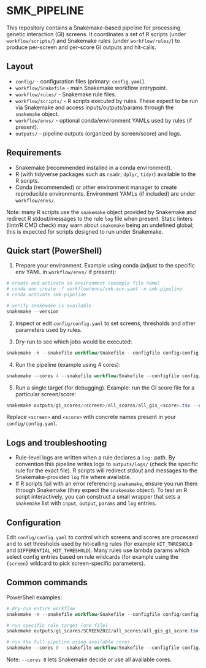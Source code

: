 # SMK_PIPELINE

This repository contains a Snakemake-based pipeline for processing genetic interaction (GI) screens. It coordinates a set of R scripts (under `workflow/scripts/`) and Snakemake rules (under `workflow/rules/`) to produce per-screen and per-score GI outputs and hit-calls.

## Layout

- `config/` - configuration files (primary: `config.yaml`).
- `workflow/Snakefile` - main Snakemake workflow entrypoint.
- `workflow/rules/` - Snakemake rule files.
- `workflow/scripts/` - R scripts executed by rules. These expect to be run via Snakemake and access inputs/outputs/params through the `snakemake` object.
- `workflow/envs/` - optional conda/environment YAMLs used by rules (if present).
- `outputs/` - pipeline outputs (organized by screen/score) and logs.

## Requirements

- Snakemake (recommended installed in a conda environment).
- R (with tidyverse packages such as `readr`, `dplyr`, `tidyr`) available to the R scripts.
- Conda (recommended) or other environment manager to create reproducible environments. Environment YAMLs (if included) are under `workflow/envs/`.

Note: many R scripts use the `snakemake` object provided by Snakemake and redirect R stdout/messages to the rule `log` file when present. Static linters (lintr/R CMD check) may warn about `snakemake` being an undefined global; this is expected for scripts designed to run under Snakemake.

## Quick start (PowerShell)

1. Prepare your environment. Example using conda (adjust to the specific env YAML in `workflow/envs/` if present):

```powershell
# create and activate an environment (example file name)
# conda env create -f workflow/envs/smk-env.yaml -n smk-pipeline
# conda activate smk-pipeline

# verify snakemake is available
snakemake --version
```

2. Inspect or edit `config/config.yaml` to set screens, thresholds and other parameters used by rules.

3. Dry-run to see which jobs would be executed:

```powershell
snakemake -n --snakefile workflow/Snakefile --configfile config/config.yaml
```

4. Run the pipeline (example using 4 cores):

```powershell
snakemake --cores 4 --snakefile workflow/Snakefile --configfile config/config.yaml
```

5. Run a single target (for debugging). Example: run the GI score file for a particular screen/score:

```powershell
snakemake outputs/gi_scores/<screen>/all_scores/all_gis_<score>.tsv --cores 1 --snakefile workflow/Snakefile --configfile config/config.yaml
```

Replace `<screen>` and `<score>` with concrete names present in your `config/config.yaml`.

## Logs and troubleshooting

- Rule-level logs are written when a rule declares a `log:` path. By convention this pipeline writes logs to `outputs/logs/` (check the specific rule for the exact file). R scripts will redirect stdout and messages to the Snakemake-provided `log` file where available.
- If R scripts fail with an error referencing `snakemake`, ensure you run them through Snakemake (they expect the `snakemake` object). To test an R script interactively, you can construct a small wrapper that sets a `snakemake` list with `input`, `output`, `params` and `log` entries.

## Configuration

Edit `config/config.yaml` to control which screens and scores are processed and to set thresholds used by hit-calling rules (for example `HIT_THRESHOLD` and `DIFFERENTIAL_HIT_THRESHOLD`). Many rules use lambda params which select config entries based on rule wildcards (for example using the `{screen}` wildcard to pick screen-specific parameters).

## Common commands

PowerShell examples:

```powershell
# dry-run entire workflow
snakemake -n --snakefile workflow/Snakefile --configfile config/config.yaml

# run specific rule target (one file)
snakemake outputs/gi_scores/SCREEN2022/all_scores/all_gis_gi_score.tsv --cores 1 --snakefile workflow/Snakefile --configfile config/config.yaml

# run the full pipeline using available cores
snakemake --cores 0 --snakefile workflow/Snakefile --configfile config/config.yaml
```

Note: `--cores 0` lets Snakemake decide or use all available cores.
